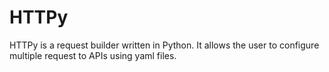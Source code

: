 # HTTPy
HTTPy is a request builder written in Python. It allows the user to configure multiple request to APIs using yaml
files.
